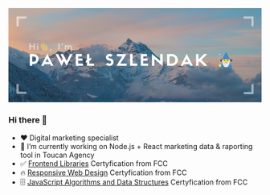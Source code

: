 ![Hi, I'm Paweł Szlendak](head-banner.png "Hi")

### Hi there 👋

- ♥️ Digital marketing specialist
- 🔭 I’m currently working on Node.js + React marketing data & raporting tool in Toucan Agency
- ✅ [Frontend Libraries](https://www.freecodecamp.org/certification/shlendakh/front-end-development-libraries) Certyfication from FCC
- 🔥 [Responsive Web Design](https://www.freecodecamp.org/certification/shlendakh/responsive-web-design) Certyfication from FCC
- 🗄️ [JavaScript Algorithms and Data Structures](https://www.freecodecamp.org/certification/shlendakh/javascript-algorithms-and-data-structures) Certyfication from FCC

<!--
**shlendakh/shlendakh** is a ✨ _special_ ✨ repository because its `README.md` (this file) appears on your GitHub profile.

Here are some ideas to get you started:

- 🔭 I’m currently working on ...
- 🌱 I’m currently learning ...
- 👯 I’m looking to collaborate on ...
- 🤔 I’m looking for help with ...
- 💬 Ask me about ...
- 📫 How to reach me: ...
- 😄 Pronouns: ...
- ⚡ Fun fact: ...
-->
